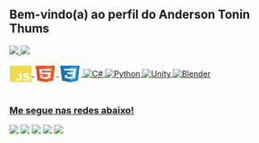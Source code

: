 ## Bem-vindo(a) ao perfil do Anderson Tonin Thums

 <div>
   <a href="https://github.com/atthums">
   <img height="180em" src="https://github-readme-stats.vercel.app/api?username=atthums&show_icons=true&theme=tokyonight&include_all_commits=true&count_private=true"/>
   <img height="180em" src="https://github-readme-stats.vercel.app/api/top-langs/?username=atthums&layout=compact&langs_count=6&theme=tokyonight"/>
</div>
    
<div style="display: inline_block"><br>
  <img align="center" alt="Js" height="30" width="40" src="https://raw.githubusercontent.com/devicons/devicon/master/icons/javascript/javascript-plain.svg">
  <img align="center" alt="HTML" height="30" width="40" src="https://raw.githubusercontent.com/devicons/devicon/master/icons/html5/html5-original.svg">
  <img align="center" alt="CSS" height="30" width="40" src="https://raw.githubusercontent.com/devicons/devicon/master/icons/css3/css3-original.svg">
  <img align="center" alt="C#" height="30" width="40" src="https://cdn.jsdelivr.net/gh/devicons/devicon@latest/icons/csharp/csharp-original.svg" />
  <img align="center" alt="Python" height="30" width="40" src="https://cdn.jsdelivr.net/gh/devicons/devicon@latest/icons/python/python-original.svg" />
  <img align="center" alt="Unity" height="30" width="40" src="https://cdn.jsdelivr.net/gh/devicons/devicon@latest/icons/unity/unity-plain.svg" />
  <img align="center" alt="Blender" height="30" width="40" src="https://cdn.jsdelivr.net/gh/devicons/devicon@latest/icons/blender/blender-original.svg" />
          
          
</div>
 
<br>
 
### Me segue nas redes abaixo!
 
<div> 
  <a href="https://www.instagram.com/ander_thums" target="_blank"><img src="https://img.shields.io/badge/-Instagram-%23E4405F?style=for-the-badge&logo=instagram&logoColor=white" target="_blank"></a>
  <a href="https://discord.com/channels/atthums" target="_blank"><img src="https://img.shields.io/badge/Discord-7289DA?style=for-the-badge&logo=discord&logoColor=white" target="_blank"></a> 
  <a href = "mailto:ander.thums@gmail.com"><img src="https://img.shields.io/badge/-Gmail-%23333?style=for-the-badge&logo=gmail&logoColor=white" target="_blank"></a>
  <a href="https://www.linkedin.com/in/anderson-tonin-thums-a1a494211/" target="_blank"><img src="https://img.shields.io/badge/-LinkedIn-%230077B5?style=for-the-badge&logo=linkedin&logoColor=white" target="_blank"></a>
 <a href="https://andersontt.itch.io" target="_blank"><img src="https://img.shields.io/badge/Itch.io-Games-%230077B5?style=for-the-badge&logo=linkedin&logoColor=white" target="_blank"></a>
</div>
